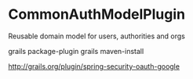 CommonAuthModelPlugin
=====================

Reusable domain model for users, authorities and orgs

grails package-plugin
grails maven-install


http://grails.org/plugin/spring-security-oauth-google
